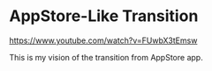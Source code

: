 
# AppStore-Like Transition

https://www.youtube.com/watch?v=FUwbX3tEmsw


This is my vision of the transition from AppStore app.


